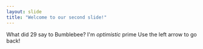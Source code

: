 ```yaml
---
layout: slide
title: "Welcome to our second slide!"
---
```

What did 29 say to Bumblebee?
I'm *optimistic* prime
Use the left arrow to go back!
